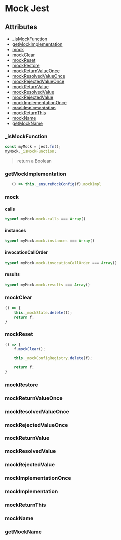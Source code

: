 # Mock Jest
## Attributes

 - [_isMockFunction](#ismockfunction)
 - [getMockImplementation](#getmockimplementation)
 - [mock](#mock)
 - [mockClear](#mockclear)
 - [mockReset](#mockreset)
 - [mockRestore](#mockrestore)
 - [mockReturnValueOnce](#mockreturnvalueonce)
 - [mockResolvedValueOnce](#mockresolvedvalueonce)
 - [mockRejectedValueOnce](#mockrejectedvalueonce)
 - [mockReturnValue](#mockreturnvalue)
 - [mockResolvedValue](#mockresolvedvalue)
 - [mockRejectedValue](#mockrejectedvalue)
 - [mockImplementationOnce](#mockimplementationonce) 
 - [mockImplementation](#mockimplementation)
 - [mockReturnThis](#mockreturnthis)
 - [mockName](#mockname)
 - [getMockName](#getmockname)

### _isMockFunction
````javascript
const myMock = jest.fn();
myMock._isMockFunction;
````
> return a Boolean 
### getMockImplementation
````javascript
   () => this._ensureMockConfig(f).mockImpl
````
### mock
#### calls

````javascript
typeof myMock.mock.calls === Array()
````
#### instances
````javascript
typeof myMock.mock.instances === Array()
````
#### invocationCallOrder
````javascript
typeof myMock.mock.invocationCallOrder === Array()
````
#### results
````javascript
typeof myMock.mock.results === Array()
````
### mockClear
````javascript
() => {
	this._mockState.delete(f);
	return f;
}
````
### mockReset
````javascript
() => {
	f.mockClear();

	this._mockConfigRegistry.delete(f);

	return f;
}
````
### mockRestore
### mockReturnValueOnce
### mockResolvedValueOnce
### mockRejectedValueOnce
### mockReturnValue
### mockResolvedValue
### mockRejectedValue
### mockImplementationOnce
### mockImplementation
### mockReturnThis
### mockName
### getMockName
